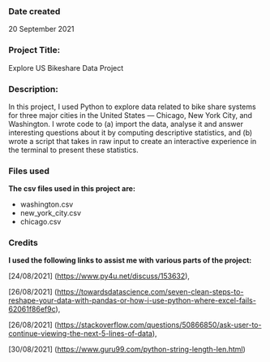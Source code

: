 >
### Date created
20 September 2021

### Project Title:
Explore US Bikeshare Data Project

### Description:
In this project, I used Python to explore data related to bike share systems for three major cities in the United States — Chicago, New York City, and Washington. I wrote code to (a) import the data, analyse it and answer interesting questions about it by computing descriptive statistics, and (b) wrote a script that takes in raw input to create an interactive experience in the terminal to present these statistics.

### Files used
**The csv files used in this project are:**

* washington.csv
* new_york_city.csv
* chicago.csv

### Credits
**I used the following links to assist me with various parts of the project:**

[24/08/2021]   (https://www.py4u.net/discuss/153632),

[26/08/2021]   (https://towardsdatascience.com/seven-clean-steps-to-reshape-your-data-with-pandas-or-how-i-use-python-where-excel-fails-62061f86ef9c),

[26/08/2021]   (https://stackoverflow.com/questions/50866850/ask-user-to-continue-viewing-the-next-5-lines-of-data),

[30/08/2021]   (https://www.guru99.com/python-string-length-len.html)

